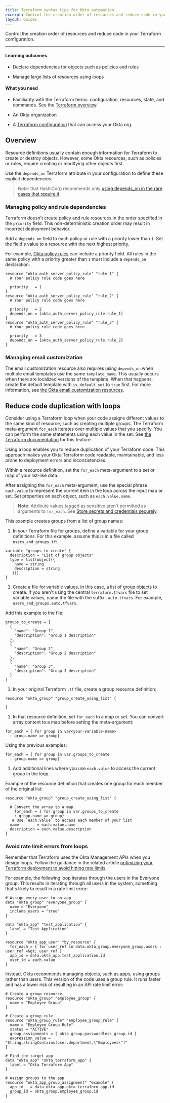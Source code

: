 ```yaml
---
title: Terraform syntax tips for Okta automation
excerpt: Control the creation order of resources and reduce code in your Terraform configuration.
layout: Guides
---
```


Control the creation order of resources and reduce code in your Terraform configuration.

---

#### Learning outcomes

* Declare dependencies for objects such as policies and rules

* Manage large lists of resources using loops

#### What you need

* Familiarity with the Terraform terms: configuration, resources, state, and commands. See the [Terraform overview](/docs/guides/terraform-overview).

* An Okta organization

* A [Terraform configuration](/docs/guides/terraform-enable-org-access/main) that can access your Okta org.

## Overview

Resource definitions usually contain enough information for Terraform to create or destroy objects. However, some Okta resources, such as policies or rules, require creating or modifying other objects first.

Use the `depends_on` Terraform attribute in your configuration to define these explicit dependencies.

> *Note:* that HashiCorp recommends only [using depends_on in the rare cases that require it](https://developer.hashicorp.com/terraform/language/meta-arguments/depends_on).

### Managing policy and rule dependencies

Terraform doesn't create policy and rule resources in the order specified in the `priority` field. This non-deterministic creation order may result in incorrect deployment behavior.

Add a `depends_on` field to each policy or rule with a priority lower than `1`. Set the field's value to a resource with the next highest priority.

For example, [Okta policy rules](https://registry.terraform.io/providers/okta/okta/latest/docs/resources/auth_server_policy_rule) can include a priority field. All rules in the same policy with a priority greater than `1` must include a `depends_on` declaration:

```hcl
resource "okta_auth_server_policy_rule" "rule_1" {
  # Your policy rule code goes here

  priority   = 1
}
resource "okta_auth_server_policy_rule" "rule_2" {
  # Your policy rule code goes here

  priority   = 2
  depends_on = [okta_auth_server_policy_rule.rule_1]
}
resource "okta_auth_server_policy_rule" "rule_3" {
  # Your policy rule code goes here

  priority   = 3
  depends_on = [okta_auth_server_policy_rule.rule_2]
}
```

### Managing email customization

The email customization resource also requires using `depends_on` when multiple email templates use the same `template_name`. This usually occurs when there are localized versions of the template. When that happens, create the default template with `is_default set` to `true` first. For more information, see [the Okta email customization resources](https://registry.terraform.io/providers/okta/okta/latest/docs/resources/email_customization).

## Reduce code duplication with loops

Consider using a Terraform loop when your code assigns different values to the same kind of resource, such as creating multiple groups. The Terraform meta-argument `for_each` iterates over multiple values that you specify. You can perform the same statements using each value in the set. See [the Terraform documentation](https://developer.hashicorp.com/terraform/language/meta-arguments/for_each) for this feature.

Using a loop enables you to reduce duplication of your Terraform code. This approach makes your Okta Terraform code readable, maintainable, and less prone to deployment errors and inconsistencies.

Within a resource definition, set the `for_each` meta-argument to a set or map of your list-like data.

After assigning the `for_each` meta-argument, use the special phrase `each.value` to represent the current item in the loop across the input map or set. Set properties on each object, such as `each.value.name`.

> **Note**: Attribute values tagged as sensitive aren't permitted as arguments to `for_each`. See [Store secrets and credentials securely](/docs/guides/terraform-organize-configuration/main/#store-secrets-and-credentials-securely).

This example creates groups from a list of group names:

1. In your Terraform file for groups, define a variable for your group definitions. For this example, assume this is in a file called `users_and_groups.tf`:

```hcl
variable "groups_to_create" {
  description = "List of group objects"
  type = list(object({
    name = string
    description = string
   }))
}
```

1. Create a file for variable values, in this case, a list of group objects to create. If you aren't using the central `terraform.tfvars` file to set variable values, name the file with the suffix `.auto.tfvars`. For example, `users_and_groups.auto.tfvars`.

Add this example to the file:

```hcl
groups_to_create = [
  {
    "name": "Group 1",
    "description": "Group 1 description"
  },
  {
    "name": "Group 2",
    "description": "Group 2 description"
  },
  {
    "name": "Group 3",
    "description": "Group 3 description"
  }
]
```

1. In your original Terraform `.tf` file, create a group resource definition:

```hcl
resource "okta_group" "group_create_using_list" {

}
```

1. In that resource definition, set `for_each` to a map or set. You can convert array content to a map before setting the meta-argument:

```hcl
for_each = { for group in var<your-variable-name>
  : group.name => group}
```

Using the previous examples:

```hcl
for_each = { for group in var.groups_to_create
  : group.name => group}
```

1. Add additional lines where you use `each.value` to access the current group in the loop.

Example of the resource definition that creates one group for each member of the original list:

```hcl
resource "okta_group" "group_create_using_list" {

  # Convert the array to a map
    for_each = { for group in var.groups_to_create
    : group.name => group}
   # Use `each.value` to access each member of your list
  name        = each.value.name
  description = each.value.description
}
```

### Avoid rate limit errors from loops

Remember that Terraform uses the Okta Management APIs when you design loops. Follow the guidance in the related article [optimizing your Terraform deployment to avoid hitting rate limits](/docs/guides/terraform-design-rate-limits/main/).

For example, the following loop iterates through the users in the Everyone group. This results in iterating through all users in the system, something that's likely to result in a rate limit error:

```hcl
# Assign every user to an app
data "okta_group" "everyone_group" {
  name = "Everyone"
  include_users = "true"
}

data "okta_app" "test_application" {
  label = "Test Application"
}

resource "okta_app_user" "by_resource" {
  for_each = { for user_ref in data.okta_group.everyone_group.users : user_ref =&gt; user_ref }
  app_id = data.okta_app.test_application.id
  user_id = each.value
}
```

Instead, Okta recommends managing objects, such as apps, using groups rather than users. This version of the code uses a group rule. It runs faster and has a lower risk of resulting in an API rate limit error:

```hcl
# Create a group resource
resource "okta_group" "employee_group" {
  name = "Employee Group"
}

# Create a group rule
resource "okta_group_rule" "employee_group_rule" {
  name = "Employee Group Rule"
  status = "ACTIVE"
  group_assignments = [ okta_group.passwordless_group.id ]
  expression_value = "String.stringContains(user.department,\"Employees\")"
}

# Find the target app
data "okta_app" "okta_terraform_app" {
  label = "Okta Terraform App"
}

# Assign groups to the app
resource "okta_app_group_assignment" "example" {
  app_id   = data.okta_app.okta_terraform_app.id
  group_id = okta_group.employee_group.id
}
```

